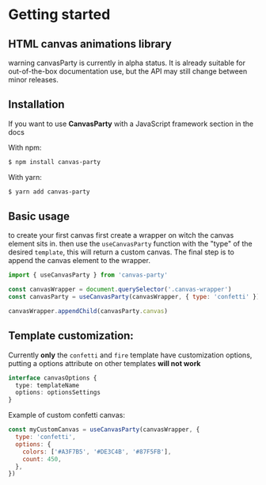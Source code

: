 # Getting started

## HTML canvas animations library

warning
canvasParty is currently in alpha status. It is already suitable
for out-of-the-box documentation use, but the API may still change between minor releases.

## Installation

If you want to use **CanvasParty** with a JavaScript framework section in the docs

With npm:

```Bash
$ npm install canvas-party
```

With yarn:

```Bash
$ yarn add canvas-party
```

## Basic usage

to create your first canvas first create a wrapper on witch the canvas element sits in.
then use the `useCanvasParty` function with the "type" of the desired `template`, this will return a custom canvas.
The final step is to append the canvas element to the wrapper.

```js
import { useCanvasParty } from 'canvas-party'

const canvasWrapper = document.querySelector('.canvas-wrapper')
const canvasParty = useCanvasParty(canvasWrapper, { type: 'confetti' })

canvasWrapper.appendChild(canvasParty.canvas)
```

## Template customization:

Currently **only** the `confetti` and `fire` template have customization options, putting a options attribute on other
templates **will not work**

```ts
interface canvasOptions {
  type: templateName
  options: optionsSettings
}
```

Example of custom confetti canvas:

```js
const myCustomCanvas = useCanvasParty(canvasWrapper, {
  type: 'confetti',
  options: {
    colors: ['#A3F7B5', '#DE3C4B', '#87F5FB'],
    count: 450,
  },
})
```
